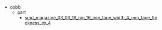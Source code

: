 * oobb
  * part
    * [smd_magazine_03_03_18_nm_16_mm_tape_width_4_mm_tape_thickness_ex_4](oobb/part/smd_magazine_03_03_18_nm_16_mm_tape_width_4_mm_tape_thickness_ex_4)

